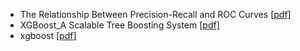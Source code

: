 - The Relationship Between Precision-Recall and ROC Curves [[pdf]](https://pan.baidu.com/s/1JPY-5E4neyl4vetHjHkkPg)
- XGBoost_A Scalable Tree Boosting System [[pdf]](https://pan.baidu.com/s/15RNcfEW3maVr4Z4xLJfFuA)
- xgboost [[pdf]](https://pan.baidu.com/s/1lvgGpIM4nFpsd5wvSQm7pA)

